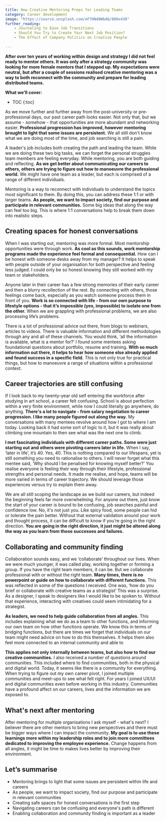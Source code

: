 ```yaml
---
title: How Creative Mentoring Preps for Leading Teams
category: Career development
image: "https://source.unsplash.com/eF7HN40WbAQ/800x430"
further_reading:
    - Journaling to Ease Job Transitions
    - Should You Try to Create Your Next Job Position?
    - The Effect of Company Politics on Creative People
    
---
```


**After over ten years of working within design and strategy I did not feel ready to mentor others. It was only after a strategy community was looking for more female mentors that I stepped up. My expectations were neutral, but after a couple of sessions realised creative mentoring was a way to both reconnect with the community and prepare for leading distributed teams.**

**What we'll cover:**
* TOC
{:toc}

As we move further and further away from the post-university or pre-professional days, our past career path looks easier. Not only that, but we assume - somehow - that opportunities are more abundant and networking easier. **Professional progression has improved, however mentoring brought to light that some issues are persistent.** We all still don't know what we are doing most of the time, and job searching is still a pain. 

A leader's job includes both creating the path and leading the team. While we are doing these two big tasks, we can forget the personal struggles team members are feeling everyday. While mentoring, you are both guiding and reflecting. **As we get better about communicating our careers to others, others are trying to figure out how to manoeuvre the professional world.** We might have one team as a leader, but each is comprised of a range of different individuals. 

Mentoring is a way to reconnect with individuals to understand the topics most significant to them. By doing this, you can address these 1:1 or with larger teams. **As people, we want to impact society, find our purpose and participate in relevant communities.** Some big ideas that along the way can feel too big. This is where 1:1 conversations help to break them down into realistic steps.

## Creating spaces for honest conversations

When I was starting out, mentoring was more formal. Most mentorship opportunities were through work. **As cool as this sounds, work mentorship programs made the experience feel formal and consequential.** How can I be honest with someone desks away from my manager? It helps to speak with people outside of your organisation for both perspective and feeling less judged. I could only be so honest knowing they still worked with my team or stakeholders. 

Anyone later in their career has a few strong memories of their early career and then a blurry recollection of the rest. By connecting with others, those feelings come back, especially as you watch someone process them in front of you. **Work is so connected with life - from our own purpose to lifestyle options - that it’s impossible (yes, impossible) to isolate one from the other.** When we are grappling with professional problems, we are also processing life’s problems. 

There is a lot of professional advice out there, from blogs to webinars, articles to videos. There is valuable information and different methodologies through any and all of these channels. You would think, ‘all the information is available, what is a mentor for?’ I found some mentees asking foundational questions about portfolio, resume and training. **With so much information out there, it helps to hear how someone else already applied and found success in a specific field.** This is not only true for practical things, but how to manoeuvre a range of situations within a professional context. 

## Career trajectories are still confusing 

If I look back to my twenty-year old self entering the workforce after studying in art school, a career felt confusing. School is about perfection within a very finite environment, while now I could literally go anywhere, do anything. **There's a lot to navigate - from salary negotiation to career progression. I like many people figured out along the way.** My conversations with many mentees revolve around how I got to where I am today. Looking back it had some sort of logic to it, but it was really about climbing one mountain to then see what was the next one to climb.

**I met fascinating individuals with different career paths. Some were just starting out and others were pivoting careers later in life.** When I say, ‘later in life’, it’s 40. Yes, 40. This is nothing compared to our lifespans, yet is still something you need to rationalise to others. I will never forget what this mentee said, ‘Why should I be penalised for knowing myself better?’ You realise everyone is feeling their way through their lifestyle, professional strengths and personal needs. It made me realise, and hope, teams will be more varied in terms of career trajectory. We should leverage those experiences versus try to explain them away. 

We are all still scoping the landscape as we build our careers, but indeed the beginning feels far more overwhelming. For anyone out there, just know the start of your career is bound to be confusing, job searches painful and confidence low. No, it's not just you. Like spicy food, some people can hid or tolerate the pain better. Without that external validation around your work and thought process, it can be difficult to know if you’re going in the right direction. **You are going in the right direction, it just might be altered along the way as you learn from those successes and failures.**

## Collaborating and community finding

Collaboration sounds easy, and we ‘collaborate’ throughout our lives. When we were much younger, it was called play, working together or forming a group. If  you have the right team members, it can be. But we collaborate professional with or without the right team. **Many times, there is no powerpoint or guide on how to collaborate with different functions.** This was reflected in some of the questions I received. One was, ‘how do you brief or collaborate with creative teams as a strategist’ This was a surprise. As a designer, I speak to designers like I would like to be spoken to. Without that experience, interacting with creatives could seem intimidating for a strategist. 

**As leaders, we need to help guide collaboration from all angles.** This includes explaining what we do as a team to other functions, and informing our own team on how other functions operate. We know this in terms of bridging functions, but there are times we forget that individuals on our team might need advice on how to do this themselves. It helps them also feel more connected to an internal community and able to 

**This applies not only internally between teams, but also how to find our creative communities.** I also received a number of questions around communities. This included where to find communities, both in the physical and digital world. Today, it seems like there is a community for everything. When trying to figure out my own career pivot, I joined multiple communities and meet-ups to see what felt right. For years I joined UX/UI and digital communities even before working in this industry. Communities have a profound affect on our careers, lives and the information we are exposed to. 

## What's next after mentoring

After mentoring for multiple organisations I ask myself - what's next? I believer there are other mentors to bring new perspectives and there must be bigger ways where I can impact the community. **My goal is to use these learnings more within my leadership roles and to join more committees dedicated to improving the employee experience.** Change happens from all angles, it might be time to makes lives better by improving their environment. 

## Let’s summarise

- Mentoring brings to light that some issues are persistent within life and careers
- As people, we want to impact society, find our purpose and participate in relevant communities
- Creating safe spaces for honest conversations is the first step
- Navigating careers can be confusing and everyone's path is different
- Enabling collaboration and community finding is important as a leader
